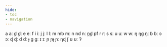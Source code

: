```yaml
---
hide:
- toc
- navigation
---
```

a
aː
d̪
d̪ː
e
eː
f
i
iː
j
jː
l
lː
m
mb
mː
n
nɗ
nː
n̪d̪
pf
r
rː
s
sː
u
uː
w
wː
ŋ
ŋɡ
ŋː
ɓ
ɓː
ɔ
ɔː
ɖ
ɖː
ɗ
ɗː
ɟ
ɡ
ɡː
ɪ
ɪː
ɲ
ɲɟ
ɲː
ɳɖ
ʃ
ʊ
ʊː
ʔ
